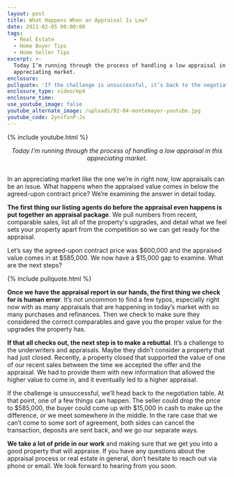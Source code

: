 ```yaml
---
layout: post
title: What Happens When an Appraisal Is Low?
date: 2021-02-05 00:00:00
tags:
  - Real Estate
  - Home Buyer Tips
  - Home Seller Tips
excerpt: >-
  Today I’m running through the process of handling a low appraisal in this
  appreciating market.
enclosure:
pullquote: 'If the challenge is unsuccessful, it’s back to the negotiating table.'
enclosure_type: video/mp4
enclosure_time:
use_youtube_image: false
youtube_alternate_image: /uploads/02-04-montemayor-youtube.jpg
youtube_code: 2ynsfsnP-Js
---
```


{% include youtube.html %}

<center><em>Today I&rsquo;m running through the process of handling a low appraisal in this appreciating market.</em></center>

<br>In an appreciating market like the one we’re in right now, low appraisals can be an issue. What happens when the appraised value comes in below the agreed-upon contract price? We’re examining the answer in detail today.

**The first thing our listing agents do before the appraisal even happens is put together an appraisal package**. We pull numbers from recent, comparable sales, list all of the property's upgrades, and detail what we feel sets your property apart from the competition so we can get ready for the appraisal.

Let’s say the agreed-upon contract price was $600,000 and the appraised value comes in at $585,000. We now have a $15,000 gap to examine. What are the next steps?

{% include pullquote.html %}

**Once we have the appraisal report in our hands, the first thing we check for is human error**. It’s not uncommon to find a few typos, especially right now with as many appraisals that are happening in today’s market with so many purchases and refinances. Then we check to make sure they considered the correct comparables and gave you the proper value for the upgrades the property has.

**If that all checks out, the next step is to make a rebuttal**. It’s a challenge to the underwriters and appraisals. Maybe they didn’t consider a property that had just closed. Recently, a property closed that supported the value of one of our recent sales between the time we accepted the offer and the appraisal. We had to provide them with new information that allowed the higher value to come in, and it eventually led to a higher appraisal.

If the challenge is unsuccessful, we’ll head back to the negotiation table. At that point, one of a few things can happen. The seller could drop the price to $585,000, the buyer could come up with $15,000 in cash to make up the difference, or we meet somewhere in the middle. In the rare case that we can’t come to some sort of agreement, both sides can cancel the transaction, deposits are sent back, and we go our separate ways.

**We take a lot of pride in our work** and making sure that we get you into a good property that will appraise. If you have any questions about the appraisal process or real estate in general, don’t hesitate to reach out via phone or email. We look forward to hearing from you soon.
